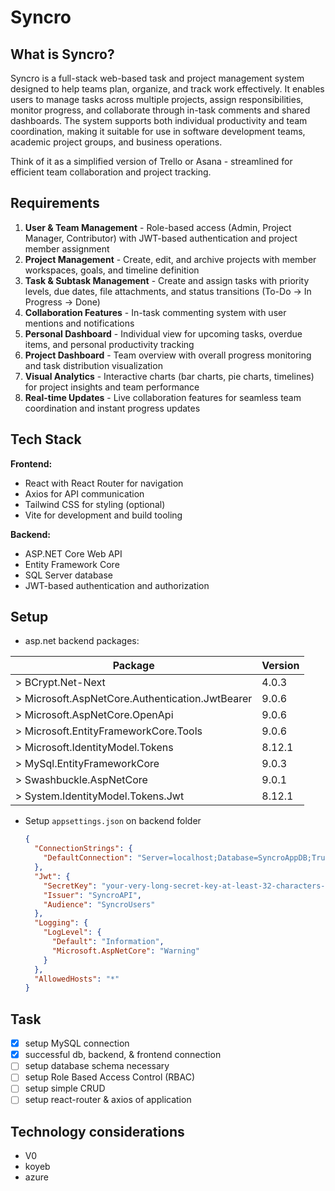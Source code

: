 # Syncro

## What is Syncro?

Syncro is a full-stack web-based task and project management system designed to help teams plan, organize, and track work effectively. It enables users to manage tasks across multiple projects, assign responsibilities, monitor progress, and collaborate through in-task comments and shared dashboards. The system supports both individual productivity and team coordination, making it suitable for use in software development teams, academic project groups, and business operations.

Think of it as a simplified version of Trello or Asana - streamlined for efficient team collaboration and project tracking.

## Requirements

1. **User & Team Management** - Role-based access (Admin, Project Manager, Contributor) with JWT-based authentication and project member assignment
2. **Project Management** - Create, edit, and archive projects with member workspaces, goals, and timeline definition
3. **Task & Subtask Management** - Create and assign tasks with priority levels, due dates, file attachments, and status transitions (To-Do → In Progress → Done)
4. **Collaboration Features** - In-task commenting system with user mentions and notifications
5. **Personal Dashboard** - Individual view for upcoming tasks, overdue items, and personal productivity tracking
6. **Project Dashboard** - Team overview with overall progress monitoring and task distribution visualization
7. **Visual Analytics** - Interactive charts (bar charts, pie charts, timelines) for project insights and team performance
8. **Real-time Updates** - Live collaboration features for seamless team coordination and instant progress updates

## Tech Stack

**Frontend:**

- React with React Router for navigation
- Axios for API communication
- Tailwind CSS for styling (optional)
- Vite for development and build tooling

**Backend:**

- ASP.NET Core Web API
- Entity Framework Core
- SQL Server database
- JWT-based authentication and authorization

## Setup

- asp.net backend packages:

| Package                                         | Version |
| ----------------------------------------------- | ------- |
| > BCrypt.Net-Next                               | 4.0.3   |
| > Microsoft.AspNetCore.Authentication.JwtBearer | 9.0.6   |
| > Microsoft.AspNetCore.OpenApi                  | 9.0.6   |
| > Microsoft.EntityFrameworkCore.Tools           | 9.0.6   |
| > Microsoft.IdentityModel.Tokens                | 8.12.1  |
| > MySql.EntityFrameworkCore                     | 9.0.3   |
| > Swashbuckle.AspNetCore                        | 9.0.1   |
| > System.IdentityModel.Tokens.Jwt               | 8.12.1  |

- Setup `appsettings.json` on backend folder

  ```json
  {
    "ConnectionStrings": {
      "DefaultConnection": "Server=localhost;Database=SyncroAppDB;Trusted_Connection=true;TrustServerCertificate=true;"
    },
    "Jwt": {
      "SecretKey": "your-very-long-secret-key-at-least-32-characters-long",
      "Issuer": "SyncroAPI",
      "Audience": "SyncroUsers"
    },
    "Logging": {
      "LogLevel": {
        "Default": "Information",
        "Microsoft.AspNetCore": "Warning"
      }
    },
    "AllowedHosts": "*"
  }
  ```

## Task

- [x] setup MySQL connection
- [x] successful db, backend, & frontend connection
- [ ] setup database schema necessary
- [ ] setup Role Based Access Control (RBAC)
- [ ] setup simple CRUD
- [ ] setup react-router & axios of application

## Technology considerations

- V0
- koyeb
- azure
